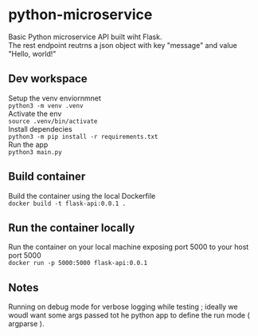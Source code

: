 # python-microservice
Basic Python microservice API built wiht Flask.   
The rest endpoint reutrns a json object with key "message" and value "Hello, world!"    

## Dev workspace
Setup the venv enviornmnet   
`python3 -m venv .venv`   
Activate the env   
`source .venv/bin/activate`   
Install dependecies   
`python3 -m pip install -r requirements.txt`  
Run the app   
`python3 main.py` 

## Build container
Build the container using the local Dockerfile    
`docker build -t flask-api:0.0.1 .`   

## Run the container locally
Run the container on your local machine exposing port 5000 to your host port 5000    
`docker run -p 5000:5000 flask-api:0.0.1`    

## Notes
Running on debug mode for verbose logging while testing ; ideally we woudl want some args passed tot he python app to define the run mode ( argparse ).    
